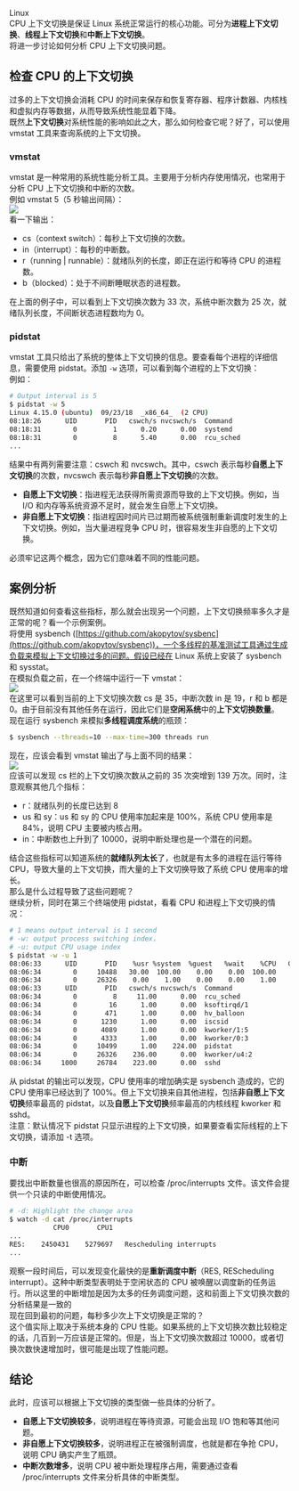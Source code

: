 Linux<br />CPU 上下文切换是保证 Linux 系统正常运行的核心功能。可分为**进程上下文切换**、**线程上下文切换**和**中断上下文切换**。<br />将进一步讨论如何分析 CPU 上下文切换问题。
<a name="a20Ii"></a>
## 检查 CPU 的上下文切换
过多的上下文切换会消耗 CPU 的时间来保存和恢复寄存器、程序计数器、内核栈和虚拟内存等数据，从而导致系统性能显着下降。<br />既然**上下文切换**对系统性能的影响如此之大，那么如何检查它呢？好了，可以使用 vmstat 工具来查询系统的上下文切换。
<a name="LUVSu"></a>
### vmstat
vmstat 是一种常用的系统性能分析工具。主要用于分析内存使用情况，也常用于分析 CPU 上下文切换和中断的次数。<br />例如 vmstat 5（5 秒输出间隔）：<br />![](https://cdn.nlark.com/yuque/0/2022/png/396745/1661387028487-d183ee81-52b4-4403-8e0a-af16a3a00fc9.png#clientId=u30b6a249-fef3-4&from=paste&id=ubd6ca263&originHeight=81&originWidth=568&originalType=url&ratio=1&rotation=0&showTitle=false&status=done&style=none&taskId=u7ea71467-10d8-44a9-a9c5-59e7fb418fe&title=)<br />看一下输出：

- cs（context switch）：每秒上下文切换的次数。
- in（interrupt）：每秒的中断数。
- r（running | runnable）：就绪队列的长度，即正在运行和等待 CPU 的进程数。
- b（blocked）：处于不间断睡眠状态的进程数。

在上面的例子中，可以看到上下文切换次数为 33 次，系统中断次数为 25 次，就绪队列长度，不间断状态进程数均为 0。
<a name="WDRaZ"></a>
### pidstat
vmstat 工具只给出了系统的整体上下文切换的信息。要查看每个进程的详细信息，需要使用 pidstat。添加 `-w` 选项，可以看到每个进程的上下文切换：<br />例如：
```bash
# Output interval is 5
$ pidstat -w 5
Linux 4.15.0 (ubuntu)  09/23/18  _x86_64_  (2 CPU)
08:18:26      UID       PID   cswch/s nvcswch/s  Command
08:18:31        0         1      0.20      0.00  systemd
08:18:31        0         8      5.40      0.00  rcu_sched
...
```
结果中有两列需要注意：cswch 和 nvcswch。其中，cswch 表示每秒**自愿上下文切换**的次数，nvcswch 表示每秒**非自愿上下文切换**的次数。

- **自愿上下文切换**：指进程无法获得所需资源而导致的上下文切换。例如，当 I/O 和内存等系统资源不足时，就会发生自愿上下文切换。
- **非自愿上下文切换**：指进程因时间片已过期而被系统强制重新调度时发生的上下文切换。例如，当大量进程竞争 CPU 时，很容易发生非自愿的上下文切换。

必须牢记这两个概念，因为它们意味着不同的性能问题。
<a name="Pambw"></a>
## 案例分析
既然知道如何查看这些指标，那么就会出现另一个问题，上下文切换频率多久才是正常的呢？看一个示例案例。<br />将使用 sysbench ([https://github.com/akopytov/sysbenc](https://github.com/akopytov/sysbenc))，一个多线程的基准测试工具通过生成负载来模拟上下文切换过多的问题。假设已经在 Linux 系统上安装了 sysbench 和 sysstat。<br />在模拟负载之前，在一个终端中运行一下 vmstat：<br />![](https://cdn.nlark.com/yuque/0/2022/png/396745/1661387028507-a889cd7c-2f36-47ad-a2ee-119531c052c0.png#clientId=u30b6a249-fef3-4&from=paste&id=uc55f0dba&originHeight=103&originWidth=568&originalType=url&ratio=1&rotation=0&showTitle=false&status=done&style=none&taskId=uebc6efc9-8db4-45e5-b79f-08c614bc6bd&title=)<br />在这里可以看到当前的上下文切换次数 cs 是 35，中断次数 in 是 19，r 和 b 都是 0。由于目前没有其他任务在运行，因此它们是**空闲系统**中的**上下文切换数量**。<br />现在运行 sysbench 来模拟**多线程调度系统**的瓶颈：
```bash
$ sysbench --threads=10 --max-time=300 threads run
```
现在，应该会看到 vmstat 输出了与上面不同的结果：<br />![](https://cdn.nlark.com/yuque/0/2022/png/396745/1661387028512-518ee396-7b79-4aa8-8bf3-96965d7e2aca.png#clientId=u30b6a249-fef3-4&from=paste&id=u61006e60&originHeight=103&originWidth=571&originalType=url&ratio=1&rotation=0&showTitle=false&status=done&style=none&taskId=u17399098-94be-497b-ae72-387105bbed2&title=)<br />应该可以发现 cs 栏的上下文切换次数从之前的 35 次突增到 139 万次。同时，注意观察其他几个指标：

- r：就绪队列的长度已达到 8
- us 和 sy：us 和 sy 的 CPU 使用率加起来是 100%，系统 CPU 使用率是 84%，说明 CPU 主要被内核占用。
- in：中断数也上升到了 10000，说明中断处理也是一个潜在的问题。

结合这些指标可以知道系统的**就绪队列太长**了，也就是有太多的进程在运行等待 CPU，导致大量的上下文切换，而大量的上下文切换导致了系统 CPU 使用率的增长。<br />那么是什么过程导致了这些问题呢？<br />继续分析，同时在第三个终端使用 pidstat，看看 CPU 和进程上下文切换的情况：
```bash
# 1 means output interval is 1 second
# -w: output process switching index，
# -u: output CPU usage index
$ pidstat -w -u 1
08:06:33      UID       PID    %usr %system  %guest   %wait    %CPU   CPU  Command
08:06:34        0     10488   30.00  100.00    0.00    0.00  100.00     0  sysbench
08:06:34        0     26326    0.00    1.00    0.00    0.00    1.00     0  kworker/u4:2
08:06:33      UID       PID   cswch/s nvcswch/s  Command
08:06:34        0         8     11.00      0.00  rcu_sched
08:06:34        0        16      1.00      0.00  ksoftirqd/1
08:06:34        0       471      1.00      0.00  hv_balloon
08:06:34        0      1230      1.00      0.00  iscsid
08:06:34        0      4089      1.00      0.00  kworker/1:5
08:06:34        0      4333      1.00      0.00  kworker/0:3
08:06:34        0     10499      1.00    224.00  pidstat
08:06:34        0     26326    236.00      0.00  kworker/u4:2
08:06:34     1000     26784    223.00      0.00  sshd
```
从 pidstat 的输出可以发现，CPU 使用率的增加确实是 sysbench 造成的，它的 CPU 使用率已经达到了 100%。但上下文切换来自其他进程，包括**非自愿上下文切换**频率最高的 pidstat，以及**自愿上下文切换**频率最高的内核线程 kworker 和 sshd。<br />注意：默认情况下 pidstat 只显示进程的上下文切换，如果要查看实际线程的上下文切换，请添加 -t 选项。
<a name="HoydE"></a>
### 中断
要找出中断数量也很高的原因所在，可以检查 /proc/interrupts 文件。该文件会提供一个只读的中断使用情况。
```bash
# -d: Highlight the change area
$ watch -d cat /proc/interrupts
           CPU0       CPU1
...
RES:    2450431    5279697   Rescheduling interrupts
...
```
观察一段时间后，可以发现变化最快的是**重新调度中断**（RES, REScheduling interrupt）。这种中断类型表明处于空闲状态的 CPU 被唤醒以调度新的任务运行。所以这里的中断增加是因为太多的任务调度问题，这和前面上下文切换次数的分析结果是一致的<br />现在回到最初的问题，每秒多少次上下文切换是正常的？<br />这个值实际上取决于系统本身的 CPU 性能。如果系统的上下文切换次数比较稳定的话，几百到一万应该是正常的。但是，当上下文切换次数超过 10000，或者切换次数快速增加时，很可能是出现了性能问题。
<a name="CjTnd"></a>
## 结论
此时，应该可以根据上下文切换的类型做一些具体的分析了。

- **自愿上下文切换较多**，说明进程在等待资源，可能会出现 I/O 饱和等其他问题。
- **非自愿上下文切换较多**，说明进程正在被强制调度，也就是都在争抢 CPU，说明 CPU 确实产生了瓶颈。
- **中断次数增多**，说明 CPU 被中断处理程序占用，需要通过查看 /proc/interrupts 文件来分析具体的中断类型。
